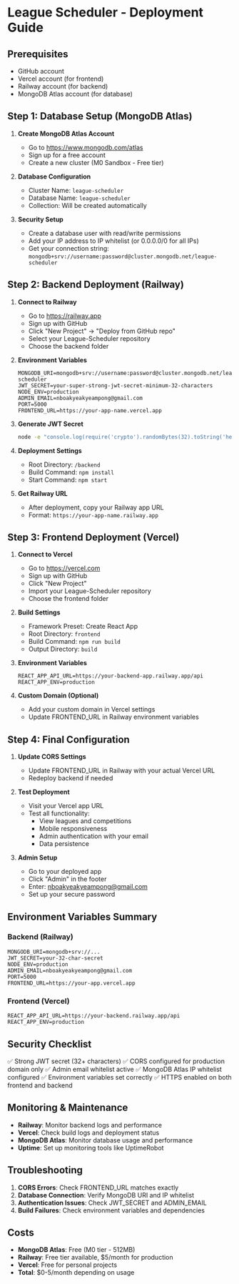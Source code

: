 # League Scheduler - Deployment Guide

## Prerequisites
- GitHub account
- Vercel account (for frontend)
- Railway account (for backend)
- MongoDB Atlas account (for database)

## Step 1: Database Setup (MongoDB Atlas)

1. **Create MongoDB Atlas Account**
   - Go to https://www.mongodb.com/atlas
   - Sign up for a free account
   - Create a new cluster (M0 Sandbox - Free tier)

2. **Database Configuration**
   - Cluster Name: `league-scheduler`
   - Database Name: `league-scheduler`
   - Collection: Will be created automatically

3. **Security Setup**
   - Create a database user with read/write permissions
   - Add your IP address to IP whitelist (or 0.0.0.0/0 for all IPs)
   - Get your connection string: `mongodb+srv://username:password@cluster.mongodb.net/league-scheduler`

## Step 2: Backend Deployment (Railway)

1. **Connect to Railway**
   - Go to https://railway.app
   - Sign up with GitHub
   - Click "New Project" → "Deploy from GitHub repo"
   - Select your League-Scheduler repository
   - Choose the backend folder

2. **Environment Variables**
   ```
   MONGODB_URI=mongodb+srv://username:password@cluster.mongodb.net/league-scheduler
   JWT_SECRET=your-super-strong-jwt-secret-minimum-32-characters
   NODE_ENV=production
   ADMIN_EMAIL=nboakyeakyeampong@gmail.com
   PORT=5000
   FRONTEND_URL=https://your-app-name.vercel.app
   ```

3. **Generate JWT Secret**
   ```bash
   node -e "console.log(require('crypto').randomBytes(32).toString('hex'))"
   ```

4. **Deployment Settings**
   - Root Directory: `/backend`
   - Build Command: `npm install`
   - Start Command: `npm start`

5. **Get Railway URL**
   - After deployment, copy your Railway app URL
   - Format: `https://your-app-name.railway.app`

## Step 3: Frontend Deployment (Vercel)

1. **Connect to Vercel**
   - Go to https://vercel.com
   - Sign up with GitHub
   - Click "New Project"
   - Import your League-Scheduler repository
   - Choose the frontend folder

2. **Build Settings**
   - Framework Preset: Create React App
   - Root Directory: `frontend`
   - Build Command: `npm run build`
   - Output Directory: `build`

3. **Environment Variables**
   ```
   REACT_APP_API_URL=https://your-backend-app.railway.app/api
   REACT_APP_ENV=production
   ```

4. **Custom Domain (Optional)**
   - Add your custom domain in Vercel settings
   - Update FRONTEND_URL in Railway environment variables

## Step 4: Final Configuration

1. **Update CORS Settings**
   - Update FRONTEND_URL in Railway with your actual Vercel URL
   - Redeploy backend if needed

2. **Test Deployment**
   - Visit your Vercel app URL
   - Test all functionality:
     - View leagues and competitions
     - Mobile responsiveness
     - Admin authentication with your email
     - Data persistence

3. **Admin Setup**
   - Go to your deployed app
   - Click "Admin" in the footer
   - Enter: nboakyeakyeampong@gmail.com
   - Set up your secure password

## Environment Variables Summary

### Backend (Railway)
```
MONGODB_URI=mongodb+srv://...
JWT_SECRET=your-32-char-secret
NODE_ENV=production
ADMIN_EMAIL=nboakyeakyeampong@gmail.com
PORT=5000
FRONTEND_URL=https://your-app.vercel.app
```

### Frontend (Vercel)
```
REACT_APP_API_URL=https://your-backend.railway.app/api
REACT_APP_ENV=production
```

## Security Checklist

✅ Strong JWT secret (32+ characters)
✅ CORS configured for production domain only
✅ Admin email whitelist active
✅ MongoDB Atlas IP whitelist configured
✅ Environment variables set correctly
✅ HTTPS enabled on both frontend and backend

## Monitoring & Maintenance

- **Railway**: Monitor backend logs and performance
- **Vercel**: Check build logs and deployment status
- **MongoDB Atlas**: Monitor database usage and performance
- **Uptime**: Set up monitoring tools like UptimeRobot

## Troubleshooting

1. **CORS Errors**: Check FRONTEND_URL matches exactly
2. **Database Connection**: Verify MongoDB URI and IP whitelist
3. **Authentication Issues**: Check JWT_SECRET and ADMIN_EMAIL
4. **Build Failures**: Check environment variables and dependencies

## Costs

- **MongoDB Atlas**: Free (M0 tier - 512MB)
- **Railway**: Free tier available, $5/month for production
- **Vercel**: Free for personal projects
- **Total**: $0-5/month depending on usage

